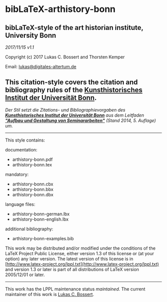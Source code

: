 bibLaTeX-arthistory-bonn    
======= 



bibLaTeX-style of the art historian institute, University Bonn
---
_2017/11/15 v1.1_

Copyright (c) 2017 Lukas C. Bossert and Thorsten Kemper

Email: [lukas@digitales-altertum.de](mailto:lukas@digitales-altertum.de)

This citation-style covers the citation and bibliography rules of 
the 
[__Kunsthistorisches Institut der Universität Bonn__](https://www.khi.uni-bonn.de/).
---
*Der Stil setzt die Zitations- und Bibliographievorgaben 
des [__Kunsthistorisches Institut der Universität Bonn__](https://www.khi.uni-bonn.de/) aus dem Leitfaden [__"Aufbau und Gestaltung von Seminararbeiten"__](https://www.khi.uni-bonn.de/studium-und-lehre/links/leitfaden-5.-auflage/at_download/file) (Stand 2014, 5. Auflage) um.*

---

This style contains:

documentation:

- arthistory-bonn.pdf
- arthistory-bonn.tex

mandatory:

* arthistory-bonn.cbx
* arthistory-bonn.bbx
* arthistory-bonn.dbx

language files:

- arthistory-bonn-german.lbx
- arthistory-bonn-english.lbx


additional bibliography:

- arthistory-bonn-examples.bib



This work may be distributed and/or modified under the
conditions of the LaTeX Project Public License, either version 1.3
of this license or (at your option) any later version.
The latest version of this license is in [http://www.latex-project.org/lppl.txt](http://www.latex-project.org/lppl.txt) and version 1.3 or later is part of all distributions of LaTeX
version 2005/12/01 or later.

---
This work has the LPPL maintenance status _maintained_.
The current maintainer of this work is [Lukas C. Bossert](https://github.com/LukasCBossert).

